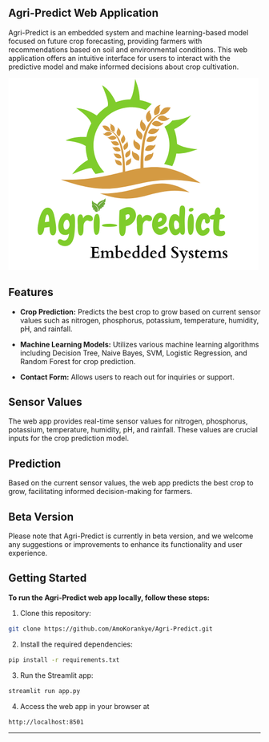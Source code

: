 ## Agri-Predict Web Application

Agri-Predict is an embedded system and machine learning-based model focused on future crop forecasting, providing farmers with recommendations based on soil and environmental conditions. This web application offers an intuitive interface for users to interact with the predictive model and make informed decisions about crop cultivation.


![Agri-Predict Logo](Agri-Predict.png)


## Features

- **Crop Prediction:** Predicts the best crop to grow based on current sensor values such as nitrogen, phosphorus, potassium, temperature, humidity, pH, and rainfall.

- **Machine Learning Models:** Utilizes various machine learning algorithms including Decision Tree, Naive Bayes, SVM, Logistic Regression, and Random Forest for crop prediction.

- **Contact Form:** Allows users to reach out for inquiries or support.

## Sensor Values

The web app provides real-time sensor values for nitrogen, phosphorus, potassium, temperature, humidity, pH, and rainfall. These values are crucial inputs for the crop prediction model.

## Prediction

Based on the current sensor values, the web app predicts the best crop to grow, facilitating informed decision-making for farmers.



## Beta Version

Please note that Agri-Predict is currently in beta version, and we welcome any suggestions or improvements to enhance its functionality and user experience.


## Getting Started

**To run the Agri-Predict web app locally, follow these steps:**

1. Clone this repository:

```bash
git clone https://github.com/AmoKorankye/Agri-Predict.git
```

2. Install the required dependencies:

```bash
pip install -r requirements.txt
```

3. Run the Streamlit app:

```bash
streamlit run app.py
```

4. Access the web app in your browser at 

```bash
http://localhost:8501
```

---
